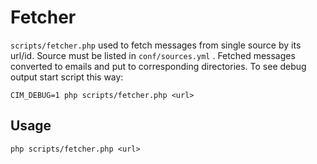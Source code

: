 # Fetcher

`scripts/fetcher.php` used to fetch messages from single source by its url/id. Source must be listed in `conf/sources.yml` . Fetched messages converted to emails and put to corresponding directories. To see debug output start script this way:

    CIM_DEBUG=1 php scripts/fetcher.php <url>
    

## Usage

    php scripts/fetcher.php <url>
